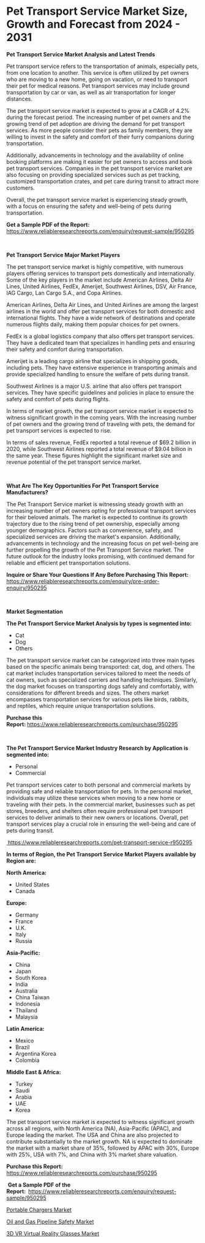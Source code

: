 <p><h1>Pet Transport Service Market Size, Growth and Forecast from 2024 - 2031</h1></p><p><strong>Pet Transport Service Market Analysis and Latest Trends</strong></p>
<p><p>Pet transport service refers to the transportation of animals, especially pets, from one location to another. This service is often utilized by pet owners who are moving to a new home, going on vacation, or need to transport their pet for medical reasons. Pet transport services may include ground transportation by car or van, as well as air transportation for longer distances.</p><p>The pet transport service market is expected to grow at a CAGR of 4.2% during the forecast period. The increasing number of pet owners and the growing trend of pet adoption are driving the demand for pet transport services. As more people consider their pets as family members, they are willing to invest in the safety and comfort of their furry companions during transportation.</p><p>Additionally, advancements in technology and the availability of online booking platforms are making it easier for pet owners to access and book pet transport services. Companies in the pet transport service market are also focusing on providing specialized services such as pet tracking, customized transportation crates, and pet care during transit to attract more customers.</p><p>Overall, the pet transport service market is experiencing steady growth, with a focus on ensuring the safety and well-being of pets during transportation.</p></p>
<p><strong>Get a Sample PDF of the Report:&nbsp;</strong> <a href="https://www.reliableresearchreports.com/enquiry/request-sample/950295">https://www.reliableresearchreports.com/enquiry/request-sample/950295</a></p>
<p>&nbsp;</p>
<p><strong>Pet Transport Service Major Market Players</strong></p>
<p><p>The pet transport service market is highly competitive, with numerous players offering services to transport pets domestically and internationally. Some of the key players in the market include American Airlines, Delta Air Lines, United Airlines, FedEx, Amerijet, Southwest Airlines, DSV, Air France, IAG Cargo, Lan Cargo S.A., and Copa Airlines.</p><p>American Airlines, Delta Air Lines, and United Airlines are among the largest airlines in the world and offer pet transport services for both domestic and international flights. They have a wide network of destinations and operate numerous flights daily, making them popular choices for pet owners. </p><p>FedEx is a global logistics company that also offers pet transport services. They have a dedicated team that specializes in handling pets and ensuring their safety and comfort during transportation.</p><p>Amerijet is a leading cargo airline that specializes in shipping goods, including pets. They have extensive experience in transporting animals and provide specialized handling to ensure the welfare of pets during transit.</p><p>Southwest Airlines is a major U.S. airline that also offers pet transport services. They have specific guidelines and policies in place to ensure the safety and comfort of pets during flights.</p><p>In terms of market growth, the pet transport service market is expected to witness significant growth in the coming years. With the increasing number of pet owners and the growing trend of traveling with pets, the demand for pet transport services is expected to rise.</p><p>In terms of sales revenue, FedEx reported a total revenue of $69.2 billion in 2020, while Southwest Airlines reported a total revenue of $9.04 billion in the same year. These figures highlight the significant market size and revenue potential of the pet transport service market.</p></p>
<p>&nbsp;</p>
<p><strong>What Are The Key Opportunities For Pet Transport Service Manufacturers?</strong></p>
<p><p>The Pet Transport Service market is witnessing steady growth with an increasing number of pet owners opting for professional transport services for their beloved animals. The market is expected to continue its growth trajectory due to the rising trend of pet ownership, especially among younger demographics. Factors such as convenience, safety, and specialized services are driving the market's expansion. Additionally, advancements in technology and the increasing focus on pet well-being are further propelling the growth of the Pet Transport Service market. The future outlook for the industry looks promising, with continued demand for reliable and efficient pet transportation solutions.</p></p>
<p><strong>Inquire or Share Your Questions If Any Before Purchasing This Report:</strong> <a href="https://www.reliableresearchreports.com/enquiry/pre-order-enquiry/950295">https://www.reliableresearchreports.com/enquiry/pre-order-enquiry/950295</a></p>
<p>&nbsp;</p>
<p><strong>Market Segmentation</strong></p>
<p><strong>The Pet Transport Service Market Analysis by types is segmented into:</strong></p>
<p><ul><li>Cat</li><li>Dog</li><li>Others</li></ul></p>
<p><p>The pet transport service market can be categorized into three main types based on the specific animals being transported: cat, dog, and others. The cat market includes transportation services tailored to meet the needs of cat owners, such as specialized carriers and handling techniques. Similarly, the dog market focuses on transporting dogs safely and comfortably, with considerations for different breeds and sizes. The others market encompasses transportation services for various pets like birds, rabbits, and reptiles, which require unique transportation solutions.</p></p>
<p><strong>Purchase this Report:&nbsp;</strong><a href="https://www.reliableresearchreports.com/purchase/950295">https://www.reliableresearchreports.com/purchase/950295</a></p>
<p>&nbsp;</p>
<p><strong>The Pet Transport Service Market Industry Research by Application is segmented into:</strong></p>
<p><ul><li>Personal</li><li>Commercial</li></ul></p>
<p><p>Pet transport services cater to both personal and commercial markets by providing safe and reliable transportation for pets. In the personal market, individuals may utilize these services when moving to a new home or traveling with their pets. In the commercial market, businesses such as pet stores, breeders, and shelters often require professional pet transport services to deliver animals to their new owners or locations. Overall, pet transport services play a crucial role in ensuring the well-being and care of pets during transit.</p></p>
<p><a href="https://www.reliableresearchreports.com/pet-transport-service-r950295">&nbsp;https://www.reliableresearchreports.com/pet-transport-service-r950295</a></p>
<p><strong>In terms of Region, the Pet Transport Service Market Players available by Region are:</strong></p>
<p>
    <p> <strong> North America: </strong>
        <ul>
            <li>United States</li>
            <li>Canada</li>
        </ul>
        </p> 
    <p> <strong> Europe: </strong>
        <ul>
            <li>Germany</li>
            <li>France</li>
            <li>U.K.</li>
            <li>Italy</li>
            <li>Russia</li>
        </ul>
        </p> 
    <p> <strong> Asia-Pacific: </strong>
        <ul>
            <li>China</li>
            <li>Japan</li>
            <li>South Korea</li>
            <li>India</li>
            <li>Australia</li>
            <li>China Taiwan</li>
            <li>Indonesia</li>
            <li>Thailand</li>
            <li>Malaysia</li>
        </ul>
        </p> 
    <p> <strong> Latin America: </strong>
        <ul>
            <li>Mexico</li>
            <li>Brazil</li>
            <li>Argentina Korea</li>
            <li>Colombia</li>
        </ul>
        </p> 
    <p> <strong> Middle East & Africa: </strong>
        <ul>
            <li>Turkey</li>
            <li>Saudi</li>
            <li>Arabia</li>
            <li>UAE</li>
            <li>Korea</li>
        </ul>
    </p>
    </p>
<p><p>The pet transport service market is expected to witness significant growth across all regions, with North America (NA), Asia-Pacific (APAC), and Europe leading the market. The USA and China are also projected to contribute substantially to the market growth. NA is expected to dominate the market with a market share of 35%, followed by APAC with 30%, Europe with 25%, USA with 7%, and China with 3% market share valuation.</p></p>
<p><strong>Purchase this Report: </strong><a href="https://www.reliableresearchreports.com/purchase/950295">https://www.reliableresearchreports.com/purchase/950295</a></p>
<p>&nbsp;<strong>Get a Sample PDF of the Report:&nbsp;&nbsp;</strong><a href="https://www.reliableresearchreports.com/enquiry/request-sample/950295">https://www.reliableresearchreports.com/enquiry/request-sample/950295</a></p>
<p><strong></strong></p>
<p><p><a href="https://www.linkedin.com/pulse/portable-chargers-market-analysis-sze-forecasted-period-from-53xac?trackingId=aX%2B3KI7l6vzS%2F0d1%2Bn%2FnXw%3D%3D">Portable Chargers Market</a></p><p><a href="https://www.linkedin.com/pulse/oil-gas-pipeline-safety-market-analysis-its-cagr-segmentation-mvxvf">Oil and Gas Pipeline Safety Market</a></p><p><a href="https://www.linkedin.com/pulse/3d-vr-virtual-reality-glasses-market-competitive-analysis-trends-kgzdc?trackingId=2qdF4ggr6LZDf9IjRgrfww%3D%3D">3D VR Virtual Reality Glasses Market</a></p></p>